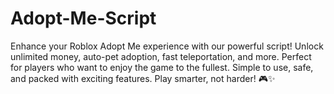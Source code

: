 # Adopt-Me-Script
Enhance your Roblox Adopt Me experience with our powerful script! Unlock unlimited money, auto-pet adoption, fast teleportation, and more. Perfect for players who want to enjoy the game to the fullest. Simple to use, safe, and packed with exciting features. Play smarter, not harder! 🎮✨
